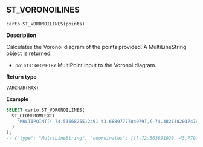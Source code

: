 ## ST_VORONOILINES

```sql:signature
carto.ST_VORONOILINES(points)
```

**Description**

Calculates the Voronoi diagram of the points provided. A MultiLineString object is returned.

* `points`: `GEOMETRY` MultiPoint input to the Voronoi diagram.

**Return type**

`VARCHAR(MAX)`

**Example**

```sql
SELECT carto.ST_VORONOILINES(
  ST_GEOMFROMTEXT(
    'MULTIPOINT((-74.5366825512491 43.6889777784079),(-74.4821382017478 43.3096147774153),(-70.7632814028801 42.9679602005825))'
  )
);
-- {"type": "MultiLineString", "coordinates": [[[-72.563891028, 43.7790206765], [-72.6715241053, 42.6074514117]], [[-72.563891028, 43.7790206765], ...
```
